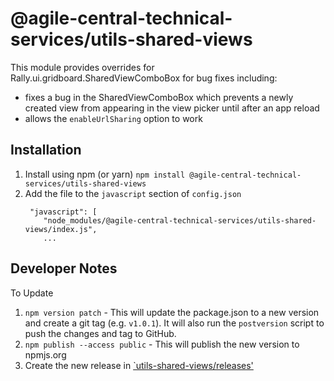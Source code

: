 # @agile-central-technical-services/utils-shared-views

This module provides overrides for Rally.ui.gridboard.SharedViewComboBox for bug fixes including:
* fixes a bug in the SharedViewComboBox which prevents a newly created
view from appearing in the view picker until after an app reload
* allows the `enableUrlSharing` option to work

## Installation
1. Install using npm (or yarn) `npm install @agile-central-technical-services/utils-shared-views`
2. Add the file to the `javascript` section of `config.json`
    ```
     "javascript": [
        "node_modules/@agile-central-technical-services/utils-shared-views/index.js",
        ...
    ```

## Developer Notes
To Update
1. `npm version patch` - This will update the package.json to a new version and create a git tag (e.g. `v1.0.1`). It will also run the `postversion` script
to push the changes and tag to GitHub.
2. `npm publish --access public` - This will publish the new version to npmjs.org
3. Create the new release in [`utils-shared-views/releases'](https://github.com/RallyTechServices/utils-shared-views/releases)


